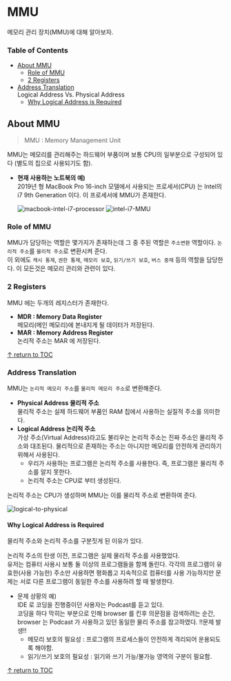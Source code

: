# MMU
메모리 관리 장치(MMU)에 대해 알아보자.

### Table of Contents
- [About MMU](#about-mmu)
  - [Role of MMU](#role-of-mmu)
  - [2 Registers](#2-registers)
- [Address Translation](#address-translation)  
  Logical Address Vs. Physical Address
  - [Why Logical Address is Required](#why-logical-address-is-required)


## About MMU
> MMU : Memory Management Unit  

MMU는 메모리를 관리해주는 하드웨어 부품이며 보통 CPU의 일부분으로 구성되어 있다 (별도의 칩으로 사용되기도 함).  

* **현재 사용하는 노트북의 예)**  
  2019년 형 MacBook Pro 16-inch 모델에서 사용되는 프로세서(CPU) 는 Intel의 i7 9th Generation 이다. 이 프로세서에 MMU가 존재한다.

  ![macbook-intel-i7-processor](https://user-images.githubusercontent.com/48475824/121796210-59bee780-cc52-11eb-81a2-f3741f0bfe0a.gif)
  ![intel-i7-MMU](https://user-images.githubusercontent.com/48475824/121797255-21230c00-cc5a-11eb-95ee-81c4aad07f4f.png)  

### Role of MMU
MMU가 담당하는 역할은 몇가지가 존재하는데 그 중 주된 역할은 `주소변환` 역할이다. `논리적 주소`를 `물리적 주소`로 변환시켜 준다.  
이 외에도 `캐시 통제`, `권한 통제`, `메모리 보호`, `읽기/쓰기 보호`, `버스 중재` 등의 역할을 담당한다. 이 모든것은 메모리 관리와 관련이 있다.  

### 2 Registers
MMU 에는 두개의 레지스터가 존재한다.  
- **MDR : Memory Data Register**  
  메모리(메인 메모리)에 본내지게 될 데이터가 저장된다.  
- **MAR : Memory Address Register**  
  논리적 주소는 MAR 에 저장된다.  

[↑ return to TOC](#table-of-contents)

### Address Translation
MMU는 `논리적 메모리 주소`를 `물리적 메모리 주소`로 변환해준다.  
- **Physical Address 물리적 주소**  
  물리적 주소는 실제 하드웨어 부품인 RAM 칩에서 사용하는 실질적 주소를 의미한다.  
- **Logical Address 논리적 주소**  
  가상 주소(Virtual Address)라고도 불리우는 논리적 주소는 진짜 주소인 물리적 주소와 대조된다. 물리적으로 존재하는 주소는 아니지만 메모리를 안전하게 관리하기 위해서 사용된다.  
  - 우리가 사용하는 프로그램은 논리적 주소를 사용한다. 즉, 프로그램은 물리적 주소를 알지 못한다.  
  - 논리적 주소는 CPU로 부터 생성된다.  

논리적 주소는 CPU가 생성하며 MMU는 이를 물리적 주소로 변환하여 준다.  

![logical-to-physical](https://user-images.githubusercontent.com/48475824/121799816-2b98d200-cc69-11eb-96dc-321a1aa4464a.png)


#### Why Logical Address is Required
물리적 주소와 논리적 주소를 구분짓게 된 이유가 있다.

논리적 주소의 탄생 이전, 프로그램은 실제 물리적 주소를 사용했었다.  
유저는 컴퓨터 사용시 보통 둘 이상의 프로그램들을 함께 돌린다. 각각의 프로그램이 유효한(사용 가능한) 주소만 사용하면 평화롭고 지속적으로 컴퓨터를 사용 가능하지만 문제는 서로 다른 프로그램이 동일한 주소를 사용하려 할 때 발생한다.  
- 문제 상황의 예)  
  IDE 로 코딩을 진행중이던 사용자는 Podcast를 듣고 있다.  
  코딩을 하다 막히는 부분으로 인해 browser 를 킨후 의문점을 검색하려는 순간, browser 는 Podcast 가 사용하고 있던 동일한 물리 주소를 참고하였다. !!문제 발생!! 
  - 메모리 보호의 필요성 : 프로그램의 프로세스들이 안전하게 격리되어 운용되도록 해야함.
  - 읽기/쓰기 보호의 필요성 : 읽기와 쓰기 가능/불가능 영역의 구분이 필요함.

[↑ return to TOC](#table-of-contents)